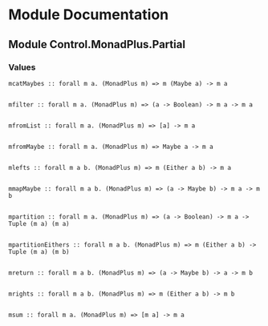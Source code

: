 # Module Documentation

## Module Control.MonadPlus.Partial

### Values


    mcatMaybes :: forall m a. (MonadPlus m) => m (Maybe a) -> m a


    mfilter :: forall m a. (MonadPlus m) => (a -> Boolean) -> m a -> m a


    mfromList :: forall m a. (MonadPlus m) => [a] -> m a


    mfromMaybe :: forall m a. (MonadPlus m) => Maybe a -> m a


    mlefts :: forall m a b. (MonadPlus m) => m (Either a b) -> m a


    mmapMaybe :: forall m a b. (MonadPlus m) => (a -> Maybe b) -> m a -> m b


    mpartition :: forall m a. (MonadPlus m) => (a -> Boolean) -> m a -> Tuple (m a) (m a)


    mpartitionEithers :: forall m a b. (MonadPlus m) => m (Either a b) -> Tuple (m a) (m b)


    mreturn :: forall m a b. (MonadPlus m) => (a -> Maybe b) -> a -> m b


    mrights :: forall m a b. (MonadPlus m) => m (Either a b) -> m b


    msum :: forall m a. (MonadPlus m) => [m a] -> m a



